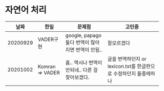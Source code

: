 # 자연어 처리
날짜 | 한일 | 문제점 | 고민중
---- | ---- | ---- | ----
20200929| VADER구현 | google, papago 둘다 번역이 많아지면 번역이 안됨.. | 잘모르겠다 
20201002 | Komran => VADER |  흠.. 역시나 번역이 안되네.. 다른 걸 찾아보겠다. | 글을 번역하던지 or lexicon.txt를 한글판으로 수정하던지 둘중에하나 
